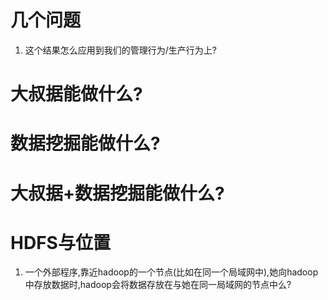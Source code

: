 几个问题
========
1. 这个结果怎么应用到我们的管理行为/生产行为上?

大叔据能做什么?
================

数据挖掘能做什么?
================

大叔据+数据挖掘能做什么?
========================

HDFS与位置
========================
1. 一个外部程序,靠近hadoop的一个节点(比如在同一个局域网中),她向hadoop中存放数据时,hadoop会将数据存放在与她在同一局域网的节点中么?
